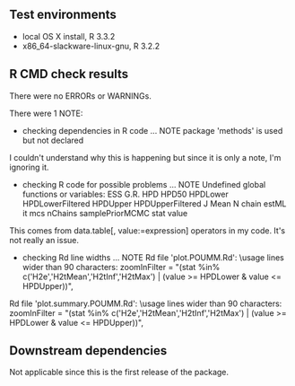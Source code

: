 ## Test environments
* local OS X install, R 3.3.2
* x86_64-slackware-linux-gnu, R 3.2.2

## R CMD check results
There were no ERRORs or WARNINGs. 

There were 1 NOTE:
* checking dependencies in R code ... NOTE
package 'methods' is used but not declared

I couldn't understand why this is happening but since it is only a note, 
I'm ignoring it.

* checking R code for possible problems ... NOTE
Undefined global functions or variables:
  ESS G.R. HPD HPD50 HPDLower HPDLowerFiltered HPDUpper
  HPDUpperFiltered J Mean N chain estML it mcs nChains samplePriorMCMC stat value
  
This comes from data.table[, value:=expression] operators in my code. It's not
really an issue.
  
* checking Rd line widths ... NOTE
Rd file 'plot.POUMM.Rd':
  \usage lines wider than 90 characters:
       zoomInFilter = "(stat %in% c('H2e','H2tMean','H2tInf','H2tMax') | (value >= HPDLower & value <= HPDUpper))",

Rd file 'plot.summary.POUMM.Rd':
  \usage lines wider than 90 characters:
       zoomInFilter = "(stat %in% c('H2e','H2tMean','H2tInf','H2tMax') | (value >= HPDLower & value <= HPDUpper))",


## Downstream dependencies
Not applicable since this is the first release of the package.